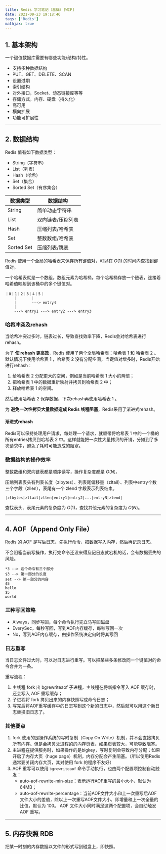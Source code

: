 ```yaml
---
title: Redis 学习笔记（基础）[WIP]
date: 2021-09-23 19:18:46
tags: ['Redis']
mathjax: true
---
```



## 1. 基本架构

一个键值数据库需要有哪些功能/结构/特性。

* 支持多种数据结构
* PUT、GET、DELETE、SCAN
* 设置过期
* 索引结构
* 对外接口，Socket、动态链接库等等
* 存储方式，内存、硬盘（持久化）
* 高可用
* 横向扩展
* 功能可扩展性

----

## 2. 数据结构

Redis 值有如下数据类型：

* String（字符串）
* List（列表）
* Hash（哈希）
* Set（集合）
* Sorted Set（有序集合）

| 数据类型     | 数据结构 |
| ----------- | ----------- |
| String      | 简单动态字符串      |
| List        | 双向链表/压缩列表   |
| Hash        | 压缩列表/哈希表     |
| Set         | 整数数组/哈希表     |
| Sorted Set  | 压缩列表/跳表       |

Redis 使用一个全局的哈希表来保存所有键值对，可以在 $O(1)$ 的时间内查找到键值对。

一个哈希表就是一个数组，数组元素为哈希桶，每个哈希桶存放一个链表，连接着哈希值映射到该桶中的多个键值对。

```
｜0｜1｜2｜3｜4｜5｜
    |       |
    |       ---> entry4
    |
    ---> entry1 ---> entry2 ---> entry3
```

### 哈希冲突及rehash

当哈希冲突过多时，链表过长，导致查找效率下降，Redis会对哈希表进行rehash。

为了 **使 rehash 更高效**，Redis 使用了两个全局哈希表：哈希表 1 和 哈希表 2 。默认情况下使用哈希表 1 ，哈希表 2 没有分配空间，当键值对增多时，Redis开始进行rehash：

1. 给哈希表 2 分配更大的空间，例如是当前哈希表 1 大小的两倍；
2. 把哈希表 1 中的数据重新映射并拷贝到哈希表 2 中；
3. 释放哈希表 1 的空间。

然后使用哈希表 2 保存数据，下次rehash再使用哈希表 1 。

为 **避免一次性拷贝大量数据造成 Redis 线程阻塞**，Redis采用了渐进式rehash。

#### 渐进式rehash

Redis可以保持处理用户请求，每处理一个请求，就顺带将哈希表 1 中的一个桶的所有entries拷贝到哈希表 2 中。这样就能把一次性大量拷贝的开销，分摊到了多次请求中，避免了耗时可能造成的阻塞。

### 数据结构的操作效率

整数数组和双向链表都是顺序读写，操作复杂度都是 $O(N)$。

压缩列表表头有列表长度（zlbytes）、列表尾偏移量（zltail）、列表中entry个数三个字段（zllen），表尾有一个 zlend 字段表示列表结束。

```
|zlbytes|zltail|zllen|entry1|entry2|...|entryN|zlend|
```

查找表头、表尾元素的复杂度为 $O(1)$，查找其他元素的复杂度为 $O(N)$。

----


## 4. AOF（Append Only File）

Redis 的 AOF 是写后日志，先执行命令，把数据写入内存，然后再记录日志。

不会阻塞当前写操作，执行完命令还没来得及记日志就宕机的话，会有数据丢失的风险。

```AOF
*3 --> 这个命令有三个部分
$3 --> 第一部分的长度
set --> 第一部分的内容
$5
hello
$5
world
```

### 三种写回策略

* Always，同步写回，每个命令执行完立马写回磁盘
* EverySec，每秒写回，写到AOF内存缓存，每秒写回一次
* No，写到AOF内存缓存，由操作系统决定何时将其写回

### 日志重写

当日志文件过大时，可以对日志进行重写。可以把某些多条修改同一个键值对的命令合并为一条。

重写流程：

1. 主线程 fork 出 bgrewriteaof 子进程，主线程在将新指令写入 AOF 缓存时，还会写入 AOF 重写缓存；
2. 子进程将 fork 拷贝出来的内存快照写成命令日志；
3. 写完后将AOF重写缓存中的日志写到这个新的日志中，然后就可以用这个新日志替换旧日志了。

### 其他要点

1. fork 使用的是操作系统的写时复制（Copy On Write）机制，并不会直接拷贝所有内存。但是会拷贝父进程的的内存页表，如果页表较大，可能导致阻塞。
2. 主进程在提供服务时，如果操作的是bigkey，写时复制会导致内存分配；如果开启了内存大页（huge page）机制，内存分配会产生阻塞。（所以使用Redis通常要关闭内存大页，其对使用 fork 的程序不友好）
3. AOF 重写可以使用 `bgrewriteaof` 命令手动执行，也由两个配置项控制自动触发：
   * auto-aof-rewrite-min-size：表示运行AOF重写的最小大小，默认为 64MB；
   * auto-aof-rewrite-percentage：当前AOF文件大小和上一次重写后AOF文件大小的差值，除以上一次重写AOF文件大小，即增量和上一次全量的比值，默认为 100。
  AOF 文件大小同时满足这两个配置项，会自动触发 AOF 重写。

----

## 5. 内存快照 RDB

把某一时刻的内存数据以文件的形式写到磁盘上，即快照。